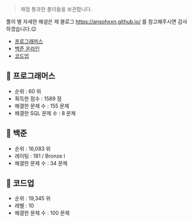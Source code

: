 > 채점 통과한 풀이들을 보관합니다. 

풀이 별 자세한 해설은 제 블로그 <https://ansohxxn.github.io/> 를 참고해주시면 감사하겠습니다.😉

- [프로그래머스](https://programmers.co.kr/)
- [백준 온라인](https://www.acmicpc.net/) 
- [코드업](https://codeup.kr/index.php)

## 📌 프로그래머스

- 순위 : 60 위
- 획득한 점수 : 1589 점
- 해결한 문제 수 : 155 문제
- 해결한 SQL 문제 수 : 8 문제

## 📌 백준 

- 순위 : 16,083 위
- 레이팅 : 181 / Bronze I
- 해결한 문제 수 : 34 문제

## 📌 코드업

- 순위 : 19,345 위
- 레벨 : 10
- 해결한 문제 수 : 100 문제